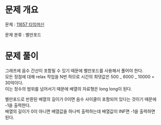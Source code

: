 # 문제 개요

문제 : [11657 타임머신](https://www.acmicpc.net/problem/11657)

문제 분류 : 벨만포드

# 문제 풀이

그래프에 음수 간선이 포함될 수 있기 때문에 벨만포드를 사용해서 풀어야 한다.  
모든 정점에 대해 relax 작업을 N번 하므로 시간의 최댓값은 500 _ 6000 _ 10000 = 30억이다.  
이는 정수의 범위를 넘어서기 때문에 배열의 자료형은 long long이 된다.

벨만포드로 반환된 배열의 길이가 0이면 음수 사이클이 포함되어 있다는 것이기 때문에 -1을 출력한다.  
배열의 길이가 0이 아니면 배열값을 하나씩 출력하는데 배열값이 INF면 -1을 출력하면 된다.
